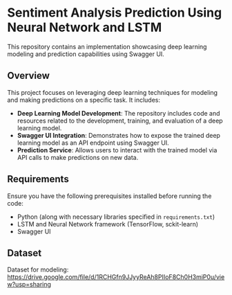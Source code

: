 # Sentiment Analysis Prediction Using Neural Network and LSTM

This repository contains an implementation showcasing deep learning modeling and prediction capabilities using Swagger UI.

## Overview

This project focuses on leveraging deep learning techniques for modeling and making predictions on a specific task. It includes:

- **Deep Learning Model Development**: The repository includes code and resources related to the development, training, and evaluation of a deep learning model.
- **Swagger UI Integration**: Demonstrates how to expose the trained deep learning model as an API endpoint using Swagger UI.
- **Prediction Service**: Allows users to interact with the trained model via API calls to make predictions on new data.

## Requirements

Ensure you have the following prerequisites installed before running the code:

- Python (along with necessary libraries specified in `requirements.txt`)
- LSTM and Neural Network framework (TensorFlow, sckit-learn)
- Swagger UI

## Dataset

Dataset for modeling: https://drive.google.com/file/d/1RCHGfn9JJyyReAh8PIIoF8Ch0H3miP0u/view?usp=sharing
